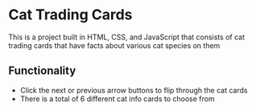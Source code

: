 # Cat Trading Cards

This is a project built in HTML, CSS, and JavaScript that consists of cat trading cards that have facts about various cat species on them

## Functionality

* Click the next or previous arrow buttons to flip through the cat cards
* There is a total of 6 different cat info cards to choose from
